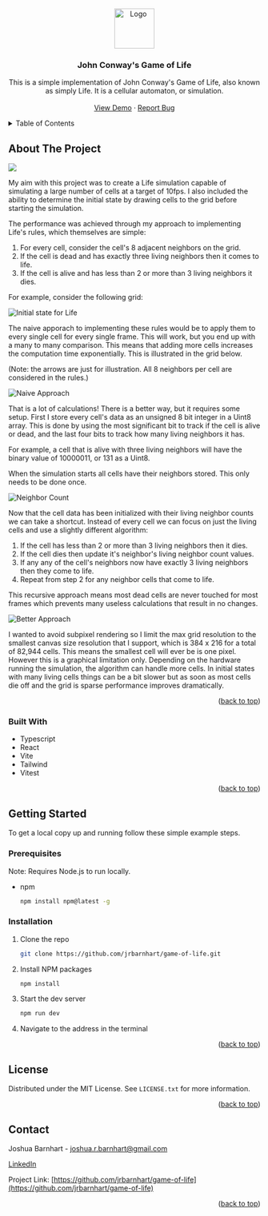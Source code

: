 <!-- Improved compatibility of back to top link: See: https://github.com/othneildrew/Best-README-Template/pull/73 -->
<a name="readme-top"></a>

<!-- PROJECT LOGO -->
<br />
<div align="center">
  <a href="https://github.com/jrbarnhart/game-of-life">
    <img src="public/GOL.svg" alt="Logo" width="80" height="80">
  </a>

<h3 align="center">John Conway's Game of Life</h3>

  <p align="center">
    This is a simple implementation of John Conway's Game of Life, also known as simply Life. It is a cellular automaton, or simulation.
    <br />
    <br />
    <a href="https://conway-life-simulation.netlify.app/">View Demo</a>
    ·
    <a href="https://github.com/jrbarnhart/game-of-life/issues/new?labels=bug&template=bug-report---.md">Report Bug</a>
  </p>
</div>



<!-- TABLE OF CONTENTS -->
<details>
  <summary>Table of Contents</summary>
  <ol>
    <li>
      <a href="#about-the-project">About The Project</a>
      <ul>
        <li><a href="#built-with">Built With</a></li>
      </ul>
    </li>
    <li>
      <a href="#getting-started">Getting Started</a>
      <ul>
        <li><a href="#prerequisites">Prerequisites</a></li>
        <li><a href="#installation">Installation</a></li>
      </ul>
    </li>
    <li><a href="#license">License</a></li>
    <li><a href="#contact">Contact</a></li>
  </ol>
</details>



<!-- ABOUT THE PROJECT -->
## About The Project

[<img src="src/assets/GoLSplash.jpg">](https://conway-life-simulation.netlify.app/)

My aim with this project was to create a Life simulation capable of simulating a large number of cells at a target of 10fps. I also included the ability to determine the initial state by drawing cells to the grid before starting the simulation.

The performance was achieved through my approach to implementing Life's rules, which themselves are simple:
1. For every cell, consider the cell's 8 adjacent neighbors on the grid.
2. If the cell is dead and has exactly three living neighbors then it comes to life.
3. If the cell is alive and has less than 2 or more than 3 living neighbors it dies.

For example, consider the following grid:

![Initial state for Life](/src/assets/grid.jpg)

The naive apporach to implementing these rules would be to apply them to every single cell for every single frame. This will work, but you end up with a many to many comparison. This means that adding more cells increases the computation time exponentially. This is illustrated in the grid below. 

(Note: the arrows are just for illustration. All 8 neighbors per cell are considered in the rules.)

![Naive Approach](/src/assets/naiveApproach.jpg)

That is a lot of calculations! There is a better way, but it requires some setup. First I store every cell's data as an unsigned 8 bit integer in a Uint8 array. This is done by using the most significant bit to track if the cell is alive or dead, and the last four bits to track how many living neighbors it has.

For example, a cell that is alive with three living neighbors will have the binary value of 10000011, or 131 as a Uint8.

When the simulation starts all cells have their neighbors stored. This only needs to be done once.

![Neighbor Count](/src/assets/neighborCount.jpg)

Now that the cell data has been initialized with their living neighbor counts we can take a shortcut. Instead of every cell we can focus on just the living cells and use a slightly different algorithm:
1. If the cell has less than 2 or more than 3 living neighbors then it dies.
2. If the cell dies then update it's neighbor's living neighbor count values.
3. If any any of the cell's neighbors now have exactly 3 living neighbors then they come to life.
4. Repeat from step 2 for any neighbor cells that come to life.

This recursive approach means most dead cells are never touched for most frames which prevents many useless calculations that result in no changes.

![Better Approach](/src/assets/betterApproach.jpg)

I wanted to avoid subpixel rendering so I limit the max grid resolution to the smallest canvas size resolution that I support, which is 384 x 216 for a total of 82,944 cells. This means the smallest cell will ever be is one pixel. However this is a graphical limitation only. Depending on the hardware running the simulation, the algorithm can handle more cells. In initial states with many living cells things can be a bit slower but as soon as most cells die off and the grid is sparse performance improves dramatically.

<p align="right">(<a href="#readme-top">back to top</a>)</p>



### Built With

* Typescript
* React
* Vite
* Tailwind
* Vitest

<p align="right">(<a href="#readme-top">back to top</a>)</p>



<!-- GETTING STARTED -->
## Getting Started

To get a local copy up and running follow these simple example steps.

### Prerequisites

Note: Requires Node.js to run locally.

* npm
  ```sh
  npm install npm@latest -g
  ```

### Installation

1. Clone the repo
   ```sh
   git clone https://github.com/jrbarnhart/game-of-life.git
   ```
2. Install NPM packages
   ```sh
   npm install
   ```
3. Start the dev server
   ```sh
   npm run dev
   ```
4. Navigate to the address in the terminal

<p align="right">(<a href="#readme-top">back to top</a>)</p>

<!-- LICENSE -->
## License

Distributed under the MIT License. See `LICENSE.txt` for more information.

<p align="right">(<a href="#readme-top">back to top</a>)</p>



<!-- CONTACT -->
## Contact

Joshua Barnhart - joshua.r.barnhart@gmail.com

[LinkedIn](https://linkedin.com/in/joshuarbarnhart)

Project Link: [https://github.com/jrbarnhart/game-of-life](https://github.com/jrbarnhart/game-of-life)

<p align="right">(<a href="#readme-top">back to top</a>)</p>


